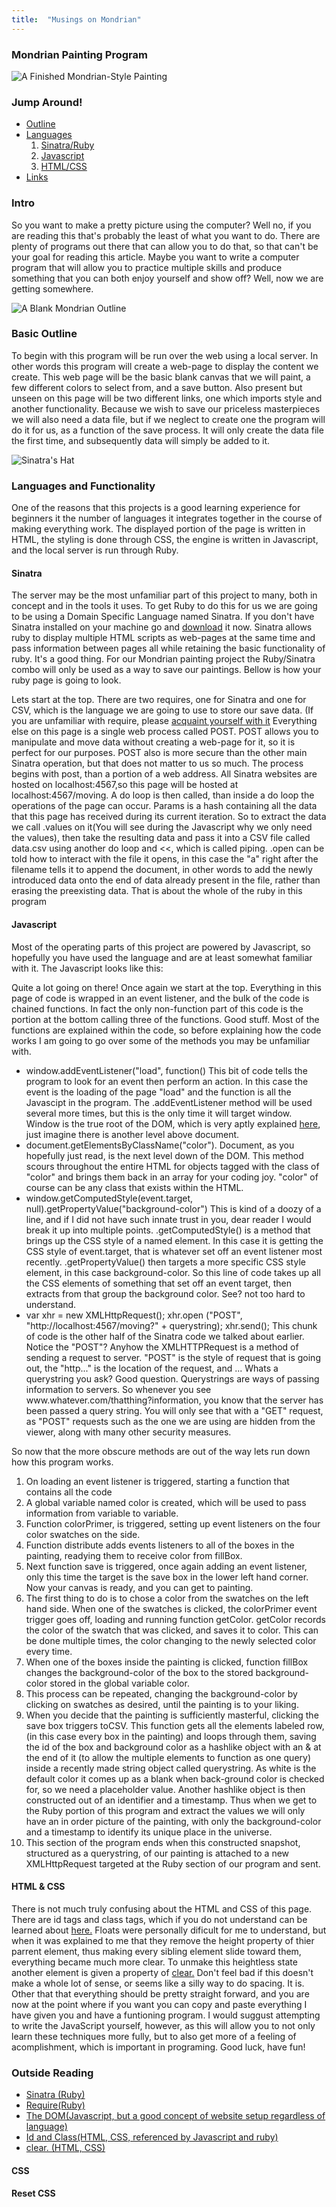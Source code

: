 ```yaml
---
title:  "Musings on Mondrian"
---
```

  <h3> Mondrian Painting Program</h3>

  <img src ="Finished.png" alt ="A Finished Mondrian-Style Painting">
  <div>
    <h3>Jump Around!</h3>
    <ul>
      <li>
        <a href ="#basicOutline">Outline</a>
      </li>
      <li>
        <a href ="#languages">Languages</a>
        <ol>
          <li>
            <a href ="#sinatra">Sinatra/Ruby</a>
          </li>
          <li>
            <a href = "#javascript">Javascript</a>
          </li>
          <li>
            <a href = "#htmlCss">HTML/CSS</a>
          </li>
        </ol>
      </li>
      <li>
        <a href="#links">Links</a>
      </li>
    </ul>
  </div>
  <h3>Intro</h3>
  <p> So you want to make a pretty picture using the computer?  Well no, if you are reading this that's probably the least of what you want to do.  There are plenty of programs out there that can allow you to do that, so that can't be your goal for reading this article.  Maybe you want to write a computer program that will allow you to practice multiple skills and produce something that you can both enjoy yourself and show off?  Well, now we are getting somewhere.</p>

  <img src ="Blank.png" alt="A Blank Mondrian Outline">

  <h3 id ="basicOutline"> Basic Outline </h3>
  <p> To begin with this program will be run over the web using a local server. In other words this program will create a web-page to display the content we create.  This web page will be the basic blank canvas that we will paint, a few different colors to select from, and a save button.  Also present but unseen on this page will be two different links, one which imports style and another functionality. Because we wish to save our priceless masterpieces we will also need a data file, but if we neglect to create one the program will do it for us, as a function of the save process.  It will only create the data file the first time, and subsequently data will simply be added to it. </p>

  <img src = "sinatra.png" alt="Sinatra's Hat">
  <h3 id ="languages">Languages and Functionality</h3>
  <p>One of the reasons that this projects is a good learning experience for beginners it the number of languages it integrates together in the course of making everything work.  The displayed portion of the page is written in HTML, the styling is done through CSS, the engine is written in Javascript, and the local server is run through Ruby.</p>

  <h4 id="sinatra">Sinatra</h4>
  <p>The server may be the most unfamiliar part of this project to many, both in concept and in the tools it uses.  To get Ruby to do this for us we are going to be using a Domain Specific Language named Sinatra. If you don't have Sinatra installed on your machine go and <a href = "https://www.digitalocean.com/community/tutorials/how-to-install-and-get-started-with-sinatra-on-your-system-or-vps" target = "blank"> download</a> it now. Sinatra allows ruby to display multiple HTML scripts as web-pages at the same time and pass information between pages all while retaining the basic functionality of ruby. It's a good thing. For our Mondrian painting project the Ruby/Sinatra combo will only be used as a way to save our paintings. Bellow is how your ruby page is going to look. </p>

  <script src="https://gist.github.com/bdfairbanks/5371d9a8f19e19f58a5d6c64052b7a91.js"></script>

  <p>
  Lets start at the top.  There are two requires, one for Sinatra and one for CSV, which is the language we are going to use to store our save data. (If you are unfamiliar with require, please <a href="http://rubylearning.com/satishtalim/including_other_files_in_ruby.html" target="blank"> acquaint yourself with it</a> Everything else on this page is a single web process called POST.  POST allows you to manipulate and move data without creating a web-page for it, so it is perfect for our purposes.  POST also is more secure than the other main Sinatra operation, but that does not matter to us so much.  The process begins with post, than a portion of a web address.  All Sinatra websites are hosted on localhost:4567,so this page will be hosted at localhost:4567/moving. A do loop is then called, than inside a do loop the operations of the page can occur.  Params is a hash containing all the data that this page has received during its current iteration. So to extract the data we call .values on it(You will see during the Javascript why we only need the values), then take the resulting data and pass it into a CSV file called data.csv using another do loop and <<, which is called piping.  .open can be told how to interact with the file it opens, in this case the "a" right after the filename tells it to append the document, in other words to add the newly introduced data onto the end of data already present in the file, rather than erasing the preexisting data. That is about the whole of the ruby in this program
  </p>

  <h4 id= "javascript">Javascript</h4>
  <p>Most of the operating parts of this project are powered by Javascript, so hopefully you have used the language and are at least somewhat familiar with it. The Javascript looks like this:</p>

  <script src="https://gist.github.com/bdfairbanks/0b2c6eec36edc5576b41a75857bd14af.js"></script>

  <p>Quite a lot going on there! Once again we start at the top.  Everything in this page of code is wrapped in an event listener, and the bulk of the code is chained functions.  In fact the only non-function part of this code is the portion at the bottom calling three of the functions.  Good stuff. Most of the functions are explained within the code, so before explaining how the code works I am going to go over some of the methods you may be unfamiliar with.</p>
  <ul>
    <li> 
    window.addEventListener("load", function()  This bit of code tells the program to look for an event then perform an action.  In this case the event is the loading of the page "load" and the function is all the Javascipt in the program. The .addEventListener method will be used several more times, but this is the only time it will target window.  Window is the true root of the DOM, which is very aptly explained <a href = "https://www.w3schools.com/js/js_htmldom.asp" target="blank">here</a>, just imagine there is another level above document.
    </li>
    <li>
    document.getElementsByClassName("color").   Document, as you hopefully just read, is the next level down of the DOM.  This method scours throughout the entire HTML for objects tagged with the class of "color" and brings them back in an array for your coding joy.  "color" of course can be any class that exists within the HTML. 
    </li>
    <li>
    window.getComputedStyle(event.target, null).getPropertyValue("background-color") This is kind of a doozy of a line, and if I did not have such innate trust in you, dear reader I would break it up into multiple points. .getComputedStyle() is a method that brings up the CSS style of a named element.  In this case it is getting the CSS style of event.target, that is whatever set off an event listener most recently. .getPropertyValue() then targets a more specific CSS style element, in this case background-color.  So this line of code takes up all the CSS elements of something that set off an event target, then extracts from that group the background color.  See? not too hard to understand.
    </li>
    <li>
    var xhr = new XMLHttpRequest();
    xhr.open ("POST", "http://localhost:4567/moving?" + querystring);
    xhr.send();
    This chunk of code is the other half of the Sinatra code we talked about earlier.  Notice the "POST"?  Anyhow the XMLHTTPRequest is a method of sending a request to server.  "POST" is the style of request that is going out, the "http..." is the location of the request, and ... Whats a querystring you ask?  Good question.  Querystrings are ways of passing information to servers.  So whenever you see www.whatever.com/thatthing?information, you know that the server has been passed a query string.  You will only see that with a "GET" request, as "POST" requests such as the one we are using are hidden from the viewer, along with many other security measures.
    </li>
  </ul>
  <p> So now that the more obscure methods are out of the way lets run down how this program works. </p>

  <ol>
    <li> 
    On loading an event listener is triggered, starting a function that contains all the code
    </li>
    <li> 
    A global variable named color is created, which will be used to pass information from variable to variable.
    </li>
    <li>
    Function colorPrimer, is triggered, setting up event listeners on the four color swatches on the side.
    </li>
    <li>
    Function distribute adds events listeners to all of the boxes in the painting, readying them to receive color from fillBox.
    </li>
    <li>
    Next function save is triggered, once again adding an event listener, only this time the target is the save box in the lower left hand corner.  Now your canvas is ready, and you can get to painting.
    </li>
    <li>
    The first thing to do is to chose a color from the swatches on the left hand side. When one of the swatches is clicked, the colorPrimer event trigger goes off, loading and running function getColor.  getColor records the color of the swatch that was clicked, and saves it to color.  This can be done multiple times, the color changing to the newly selected color every time. 
    </li>
    <li>
    When one of the boxes inside the painting is clicked, function fillBox changes the background-color of the box to the stored background-color stored in the global variable color.  
    </li>
    <li>
    This process can be repeated, changing the background-color by clicking on swatches as desired, until the painting is to your liking.
    </li>
    <li>
    When you decide that the painting is sufficiently masterful, clicking the save box triggers toCSV.  This function gets all the elements labeled row, (in this case every box in the painting) and loops through them, saving the id of the box and background color as a hashlike object with an & at the end of it (to allow the multiple elements to function as one query) inside a  recently made string object called querystring. As white is the default color it comes up as a blank when back-ground color is checked for, so we need a placeholder value.  Another hashlike object is then constructed out of an identifier and a timestamp.  Thus when we get to the Ruby portion of this program and extract the values we will only have an in order picture of the painting, with only the background-color and a timestamp to identify its unique place in the universe.
    </li>
    <li>
    This section of the program ends when this constructed snapshot, structured as a querystring, of our painting is attached to a new XMLHttpRequest targeted at the Ruby section of our program and sent.  
    </li>  
  </ol>
  <h4 id="htmlCss"> HTML & CSS</h4>

  <p> There is not much truly confusing about the HTML and CSS of this page.  There are id tags and class tags, which if you do not understand can be learned about <a href = "https://css-tricks.com/the-difference-between-id-and-class/" target ="blank">here.</a> Floats were personally dificult for me to understand, but when it was explained to me that they remove the height property of thier parrent element, thus making every sibling element slide toward them, everything became much more clear.  To unmake this heightless state another element is given a property of <a href ="https://www.w3schools.com/cssref/pr_class_clear.asp" target = "blank"> clear.</a> Don't feel bad if this doesn't make a whole lot of sense, or seems like a silly way to do spacing.  It is.  Other that that everything should be pretty straight forward, and you are now at the point where if you want you can copy and paste everything I have given you and have a funtioning program.  I would suggust attempting to write the JavaScript yourself, however, as this will allow you to not only learn these techniques more fully, but to also get more of a feeling of acomplishment, which is important in programing.  Good luck, have fun!</p>
  <div>
    <h3 id="links"> Outside Reading</h3>
    <ul>
      <li>
        <a href = "https://www.digitalocean.com/community/tutorials/how-to-install-and-get-started-with-sinatra-on-your-system-or-vps" target = "blank"> Sinatra (Ruby)</a>
      </li>
      <li>
        <a href="http://rubylearning.com/satishtalim/including_other_files_in_ruby.html" target="blank"> Require(Ruby)</a>
      </li>
      <li>
        <a href = "https://www.w3schools.com/js/js_htmldom.asp" target="blank">The DOM(Javascript, but a good concept of website setup regardless of language)</a>
      </li>
      <li>
        <a href = "https://css-tricks.com/the-difference-between-id-and-class/" target ="blank">Id and Class(HTML, CSS, referenced by Javascript and ruby)</a>
      </li>
      <li>
        <a href ="https://www.w3schools.com/cssref/pr_class_clear.asp" target = "blank"> clear. (HTML, CSS)</a>
      </li>
    </ul>
  </div>
  <script src="https://gist.github.com/bdfairbanks/0c07732f45875d3b8d6f11ffe979920e.js"></script>

  <h4>CSS</h4>
  <script src="https://gist.github.com/bdfairbanks/65bf33e3189b0140bb0cefd7857ff575.js"></script>
  <h4>Reset CSS</h4>
  <script src="https://gist.github.com/bdfairbanks/436127624d2f476e54468422edcb4a99.js"></script>